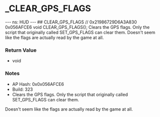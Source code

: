 # _CLEAR_GPS_FLAGS

--- ns: HUD --- ## CLEAR_GPS_FLAGS  // 0x21986729D6A3A830 0x056AFCE6 void CLEAR_GPS_FLAGS();  Clears the GPS flags. Only the script that originally called SET_GPS_FLAGS can clear them. Doesn't seem like the flags are actually read by the game at all.

### Return Value
* void

### Notes
* AP Hash: 0x0x056AFCE6
* Build: 323
* Clears the GPS flags. Only the script that originally called SET_GPS_FLAGS can clear them.

Doesn't seem like the flags are actually read by the game at all.

